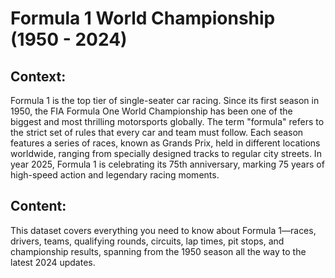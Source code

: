 # Formula 1 World Championship (1950 - 2024)
## Context:
Formula 1 is the top tier of single-seater car racing. Since its first season in 1950, the FIA Formula One World Championship has been one of the biggest and most thrilling motorsports globally. The term "formula" refers to the strict set of rules that every car and team must follow. Each season features a series of races, known as Grands Prix, held in different locations worldwide, ranging from specially designed tracks to regular city streets. In year 2025, Formula 1 is celebrating its 75th anniversary, marking 75 years of high-speed action and legendary racing moments.
## Content:
This dataset covers everything you need to know about Formula 1—races, drivers, teams, qualifying rounds, circuits, lap times, pit stops, and championship results, spanning from the 1950 season all the way to the latest 2024 updates.
